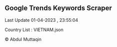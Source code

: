 

## Google Trends Keywords Scraper 
 
Last Update 01-04-2023 , 23:55:04

Country List :
VIETNAM.json



© Abdul Muttaqin 
